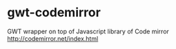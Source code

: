 gwt-codemirror
==============

GWT wrapper on top of Javascript library of Code mirror http://codemirror.net/index.html
